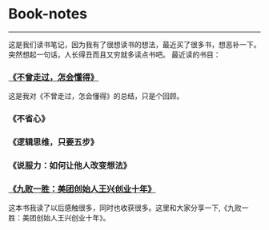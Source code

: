 # Book-notes

---
这是我们读书笔记，因为我有了很想读书的想法，最近买了很多书，想恶补一下。突然想起一句话，人长得丑而且又穷就多读点书吧。
最近读的书目：
### [《不曾走过，怎会懂得》](https://github.com/guohongjun/Lots-of-Candles-Plenty-of-Cake)
这是我对《不曾走过，怎会懂得》的总结，只是个回顾。
### 《不省心》

### 《逻辑思维，只要五步》

### 《说服力：如何让他人改变想法》

### [《九败一胜：美团创始人王兴创业十年》](https://github.com/guohongjun/Book-notes/blob/master/notes/%E4%B9%9D%E8%B4%A5%E4%B8%80%E8%83%9C.markdown)
这本书我读了以后感触很多，同时也收获很多。这里和大家分享一下,《九败一胜：美团创始人王兴创业十年》。



